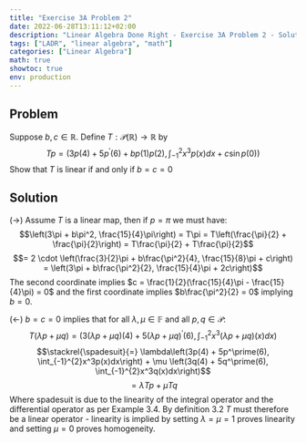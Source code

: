 ```yaml
---
title: "Exercise 3A Problem 2"
date: 2022-06-28T13:11:12+02:00
description: "Linear Algebra Done Right - Exercise 3A Problem 2 - Solution"
tags: ["LADR", "linear algebra", "math"]
categories: ["Linear Algebra"]
math: true
showtoc: true
env: production
---
```


## Problem
Suppose $b,c \in \mathbb{R}$. Define $T: \mathcal{P}(\mathbb{R}) \to \mathbb{R}$ by
$$Tp = \left(3p(4) + 5p^\prime(6) + bp(1)p(2), \int_{-1}^{2}x^3p(x)dx + c\sin p(0)\right)$$
Show that $T$ is linear if and only if $b = c = 0$

## Solution
$(\rightarrow)$ Assume $T$ is a linear map, then if $p = \pi$ we must have:
$$\left(3\pi + b\pi^2, \frac{15}{4}\pi\right) = T\pi = T\left(\frac{\pi}{2} + \frac{\pi}{2}\right) = T\frac{\pi}{2} + T\frac{\pi}{2}$$
$$= 2 \cdot \left(\frac{3}{2}\pi + b\frac{\pi^2}{4}, \frac{15}{8}\pi + c\right) = \left(3\pi + b\frac{\pi^2}{2}, \frac{15}{4}\pi + 2c\right)$$
The second coordinate implies $c = \frac{1}{2}(\frac{15}{4}\pi - \frac{15}{4}\pi) = 0$ and the first coordinate implies $b\frac{\pi^2}{2} = 0$ implying $b = 0$.

$(\leftarrow)$ $b = c = 0$ implies that for all $\lambda, \mu \in \mathbb{F}$ and all $p,q \in \mathcal{P}$:
$$T(\lambda p + \mu q) = \left(3(\lambda p + \mu q)(4) + 5(\lambda p + \mu q)^\prime(6), \int_{-1}^{2}x^3(\lambda p + \mu q)(x)dx\right)$$
$$\stackrel{\spadesuit}{=} \lambda\left(3p(4) + 5p^\prime(6), \int_{-1}^{2}x^3p(x)dx\right) + \mu \left(3q(4) + 5q^\prime(6), \int_{-1}^{2}x^3q(x)dx\right)$$
$$= \lambda Tp + \mu Tq$$
Where spadesuit is due to the linearity of the integral operator and the differential operator as per Example 3.4.
By definition $3.2$ $T$ must therefore be a linear operator - linearity is implied by setting $\lambda = \mu = 1$ proves linearity and setting $\mu = 0$ proves homogeneity.












